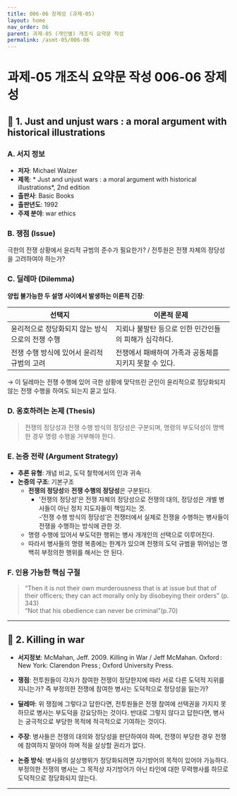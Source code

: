 ```yaml
---
title: 006-06 장제성 (과제-05)
layout: home
nav_order: 06
parent: 과제-05 (개인별) 개조식 요약문 작성
permalink: /asmt-05/006-06
---
```


# 과제-05 개조식 요약문 작성 006-06 장제성 

## 📘 1. Just and unjust wars : a moral argument with historical illustrations

### A. 서지 정보  
- **저자**: Michael Walzer
- **제목**: * Just and unjust wars : a moral argument with historical illustrations*, 2nd edition
- **출판사**: Basic Books
- **출판년도**: 1992
- **주제 분야**: war ethics


### B. 쟁점 (Issue)  

극한의 전쟁 상황에서 윤리적 규범의 준수가 필요한가? / 전투원은 전쟁 자체의 정당성을 고려하여야 하는가?

### C. 딜레마 (Dilemma)  
**양립 불가능한 두 설명 사이에서 발생하는 이론적 긴장**:

| 선택지 | 이론적 문제 |
|--------|-------------|
| 윤리적으로 정당화되지 않는 방식으로의 전쟁 수행 | 지뢰나 불발탄 등으로 인한 민간인들의 피해가 심각하다. |
| 전쟁 수행 방식에 있어서 윤리적 규범의 고려 | 전쟁에서 패배하여 가족과 공동체를 지키지 못할 수 있다. |

→ 이 딜레마는 전쟁 수행에 있어 극한 상황에 맞닥뜨린 군인이 윤리적으로 정당화되지 않는 전쟁 수행을 하여도 되는지 묻고 있다.


### D. 옹호하려는 논제 (Thesis)  
> 전쟁의 정당성과 전쟁 수행 방식의 정당성은 구분되며, 명령의 부도덕성이 명백한 경우 명령 수행을 거부해야 한다.

### E. 논증 전략 (Argument Strategy) 
- **추론 유형**: 개념 비교, 도덕 철학에서의 인과 귀속 
- **논증의 구조**:
  기본구조
  - **전쟁의 정당성**와 **전쟁 수행의 정당성**은 구분된다.
    - '전쟁의 정당성’은 전쟁 자체의 정당성으로 전쟁의 대의, 정당성은 개별 병사들이 아닌 정치 지도자들이 책임지는 것.  
    -‘전쟁 수행 방식의 정당성’은 전쟁터에서 실제로 전쟁을 수행하는 병사들이 전쟁을 수행하는 방식에 관한 것.
  - 명령 수행에 있어서 부도덕한 행위는 병사 개개인의 선택으로 이루어진다.
  - 따라서 병사들의 명령 복종에는 한계가 있으며 전쟁의 도덕 규범을 뛰어넘는 명백히 부정의한 행위를 해서는 안 된다.

### F. 인용 가능한 핵심 구절
> “Then it is not their own murderousness that is at issue but that of their officers; they can act morally only by disobeying their orders” (p. 343)  
> “Not that his obedience can never be criminal”(p.70)


---

## 📘 2. Killing in war

- **서지정보**: McMahan, Jeff. 2009. Killing in War / Jeff McMahan. Oxford : New York: Clarendon Press ; Oxford University Press.

- **쟁점**: 전투원들이 각자가 참여한 전쟁이 정당한지에 따라 서로 다른 도덕적 지위를 지니는가? 즉 부정의한 전쟁에 참여한 병사는 도덕적으로 정당성을 잃는가?
- **딜레마**: 위 쟁점에 그렇다고 답한다면, 전투원들은 전쟁 참여에 선택권을 가지지 못하므로 병사는 부도덕을 강요당하는 것이다. 반대로 그렇지 않다고 답한다면, 병사는 궁극적으로 부당한 목적에 적극적으로 기여하는 것이다.
- **주장**: 병사들은 전쟁의 대의와 정당성을 판단하여야 하며, 전쟁이 부당한 경우 전쟁에 참여하지 말아야 하며 적을 살상할 권리가 없다.
- **논증 방식**: 병사들의 살상행위가 정당화되려면 자기방어의 목적이 있어야 가능하다. 부정의한 전쟁의 병사는 그 목적상 자기방어가 아닌 타인에 대한 무력행사를 하므로 도덕적으로 정당화되지 않는다.

---


